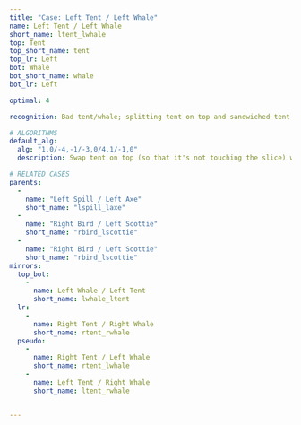 ```yaml
---
title: "Case: Left Tent / Left Whale"
name: Left Tent / Left Whale
short_name: ltent_lwhale
top: Tent
top_short_name: tent
top_lr: Left
bot: Whale
bot_short_name: whale
bot_lr: Left

optimal: 4

recognition: Bad tent/whale; splitting tent on top and sandwiched tent on bottom breaks squareshape.

# ALGORITHMS
default_alg:
  alg: "1,0/-4,-1/-3,0/4,1/-1,0"
  description: Swap tent on top (so that it's not touching the slice) with same-colored spill on bottom (keeping shell on DL) to form spill/axe.

# RELATED CASES
parents:
  -
    name: "Left Spill / Left Axe"
    short_name: "lspill_laxe"
  -
    name: "Right Bird / Left Scottie"
    short_name: "rbird_lscottie"
  -
    name: "Right Bird / Left Scottie"
    short_name: "rbird_lscottie"
mirrors:
  top_bot:
    -
      name: Left Whale / Left Tent
      short_name: lwhale_ltent
  lr:
    -
      name: Right Tent / Right Whale
      short_name: rtent_rwhale
  pseudo:
    -
      name: Right Tent / Left Whale
      short_name: rtent_lwhale
    -
      name: Left Tent / Right Whale
      short_name: ltent_rwhale


---
```


